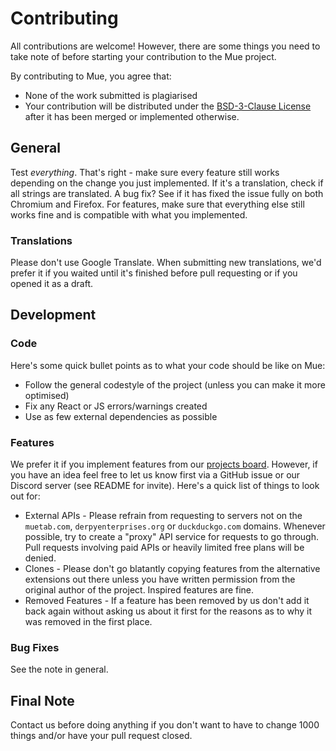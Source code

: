 # Contributing
All contributions are welcome! However, there are some things you need to take note of before starting your contribution to the Mue project.

By contributing to Mue, you agree that:
* None of the work submitted is plagiarised
* Your contribution will be distributed under the [BSD-3-Clause License](LICENSE) after it has been merged or implemented otherwise.

## General
Test *everything*. That's right - make sure every feature still works depending on the change you just implemented. If it's a translation, check if all strings are translated.
A bug fix? See if it has fixed the issue fully on both Chromium and Firefox. For features, make sure that everything else still works fine and is compatible with what you
implemented.

### Translations
Please don't use Google Translate. When submitting new translations, we'd prefer it if you waited until it's finished before pull requesting or if you opened it as a draft.

## Development
### Code
Here's some quick bullet points as to what your code should be like on Mue:
* Follow the general codestyle of the project (unless you can make it more optimised)
* Fix any React or JS errors/warnings created
* Use as few external dependencies as possible

### Features
We prefer it if you implement features from our [projects board](https://github.com/mue/mue/projects). However, if you have an idea feel free to let us know first via a GitHub
issue or our Discord server (see README for invite). Here's a quick list of things to look out for:
* External APIs - Please refrain from requesting to servers not on the ``muetab.com``, ``derpyenterprises.org`` or ``duckduckgo.com`` domains. Whenever possible, try to create
a "proxy" API service for requests to go through. Pull requests involving paid APIs or heavily limited free plans will be denied.
* Clones - Please don't go blatantly copying features from the alternative extensions out there unless you have written permission from the original author of the project.
Inspired features are fine.
* Removed Features - If a feature has been removed by us don't add it back again without asking us about it first for the reasons as to why it was removed in the first place.

### Bug Fixes
See the note in general.

## Final Note
Contact us before doing anything if you don't want to have to change 1000 things and/or have your pull request closed.
